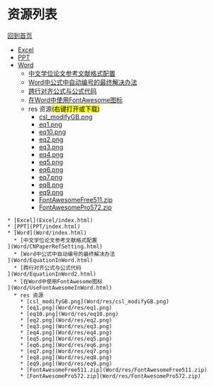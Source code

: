 
# 资源列表

[回到首页](https://charleechan.github.io/MyWiki)

* [Excel](Excel/index.html)
* [PPT](PPT/index.html)
* [Word](Word/index.html)
  * [中文学位论文参考文献格式配置
](Word/CNPaperRefSetting.html)
  * [Word中公式中自动编号的最终解决办法
](Word/EquationInWord.html)
  * [跨行对齐公式与公式代码
](Word/EquationInWord2.html)
  * [在Word中使用FontAwesome图标
](Word/UseFontAwesomeInWord.html)
  * res 资源<mark>(右键打开或下载)</mark>
    * [csl_modifyGB.png](Word/res/csl_modifyGB.png)
    * [eq1.png](Word/res/eq1.png)
    * [eq10.png](Word/res/eq10.png)
    * [eq2.png](Word/res/eq2.png)
    * [eq3.png](Word/res/eq3.png)
    * [eq4.png](Word/res/eq4.png)
    * [eq5.png](Word/res/eq5.png)
    * [eq6.png](Word/res/eq6.png)
    * [eq7.png](Word/res/eq7.png)
    * [eq8.png](Word/res/eq8.png)
    * [eq9.png](Word/res/eq9.png)
    * [FontAwesomeFree511.zip](Word/res/FontAwesomeFree511.zip)
    * [FontAwesomePro572.zip](Word/res/FontAwesomePro572.zip)


```mind:height=300,title=内容概要,color
* [Excel](Excel/index.html)
* [PPT](PPT/index.html)
* [Word](Word/index.html)
  * [中文学位论文参考文献格式配置
](Word/CNPaperRefSetting.html)
  * [Word中公式中自动编号的最终解决办法
](Word/EquationInWord.html)
  * [跨行对齐公式与公式代码
](Word/EquationInWord2.html)
  * [在Word中使用FontAwesome图标
](Word/UseFontAwesomeInWord.html)
  * res 资源
    * [csl_modifyGB.png](Word/res/csl_modifyGB.png)
    * [eq1.png](Word/res/eq1.png)
    * [eq10.png](Word/res/eq10.png)
    * [eq2.png](Word/res/eq2.png)
    * [eq3.png](Word/res/eq3.png)
    * [eq4.png](Word/res/eq4.png)
    * [eq5.png](Word/res/eq5.png)
    * [eq6.png](Word/res/eq6.png)
    * [eq7.png](Word/res/eq7.png)
    * [eq8.png](Word/res/eq8.png)
    * [eq9.png](Word/res/eq9.png)
    * [FontAwesomeFree511.zip](Word/res/FontAwesomeFree511.zip)
    * [FontAwesomePro572.zip](Word/res/FontAwesomePro572.zip)
```
